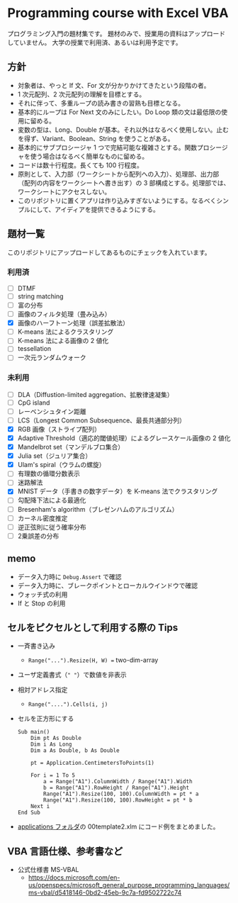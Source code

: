 # Programming course with Excel VBA

プログラミング入門の題材集です。
題材のみで、授業用の資料はアップロードしていません。
大学の授業で利用済、あるいは利用予定です。

## 方針
* 対象者は、やっと If 文、For 文が分かりかけてきたという段階の者。
* 1 次元配列、2 次元配列の理解を目標とする。
* それに伴って、多重ループの読み書きの習熟も目標となる。
* 基本的にループは For Next 文のみにしたい。Do Loop 類の文は最低限の使用に留める。
* 変数の型は、Long、Double が基本。それ以外はなるべく使用しない。止むを得ず、Variant、Boolean、String を使うことがある。
* 基本的にサブプロシージャ 1 つで完結可能な複雑さとする。関数プロシージャを使う場合はなるべく簡単なものに留める。
* コードは数十行程度。長くても 100 行程度。
* 原則として、入力部（ワークシートから配列への入力）、処理部、出力部（配列の内容をワークシートへ書き出す）の 3 部構成とする。処理部では、ワークシートにアクセスしない。
* このリポジトリに置くアプリは作り込みすぎないようにする。なるべくシンプルにして、アイディアを提供できるようにする。


## 題材一覧

このリポジトリにアップロードしてあるものにチェックを入れています。

### 利用済
- [ ] DTMF
- [ ] string matching
- [ ] 富の分布
- [ ] 画像のフィルタ処理（畳み込み）
- [x] 画像のハーフトーン処理（誤差拡散法）
- [ ] K-means 法によるクラスタリング
- [ ] K-means 法による画像の 2 値化
- [ ] tessellation
- [ ] 一次元ランダムウォーク 

### 未利用
- [ ] DLA（Diffustion-limited aggregation、拡散律速凝集）
- [ ] CpG island
- [ ] レーベンシュタイン距離
- [ ] LCS（Longest Common Subsequence、最長共通部分列）
- [x] RGB 画像（ストライプ配列）
- [x] Adaptive Threshold（適応的閾値処理）によるグレースケール画像の 2 値化 
- [x] Mandelbrot set（マンデルブロ集合）
- [x] Julia set（ジュリア集合）
- [x] Ulam's spiral（ウラムの螺旋）
- [ ] 有理数の循環分数表示
- [ ] 迷路解法
- [x] MNIST データ（手書きの数字データ）を K-means 法でクラスタリング
- [ ] 勾配降下法による最適化
- [ ] Bresenham's algorithm（ブレゼンハムのアルゴリズム）
- [ ] カーネル密度推定
- [ ] 逆正弦則に従う確率分布
- [ ] 2乗誤差の分布

## memo

* データ入力時に `Debug.Assert` で確認
* データ入力時に、ブレークポイントとローカルウインドウで確認
* ウォッチ式の利用
* If と Stop の利用


## セルをピクセルとして利用する際の Tips

* 一斉書き込み
  * `Range("...").Resize(H, W) =` two-dim-array
* ユーザ定義書式（`" "`）で数値を非表示
* 相対アドレス指定
  * `Range("....").Cells(i, j)`

* セルを正方形にする
    ```bas
    Sub main()
        Dim pt As Double
        Dim i As Long
        Dim a As Double, b As Double

        pt = Application.CentimetersToPoints(1)

        For i = 1 To 5
            a = Range("A1").ColumnWidth / Range("A1").Width
            b = Range("A1").RowHeight / Range("A1").Height
            Range("A1").Resize(100, 100).ColumnWidth = pt * a
            Range("A1").Resize(100, 100).RowHeight = pt * b
        Next i
    End Sub
    ```
* [applications フォルダ](./applications/)の 00template2.xlm にコード例をまとめました。
    
## VBA 言語仕様、参考書など
    
* 公式仕様書 MS-VBAL
  * https://docs.microsoft.com/en-us/openspecs/microsoft_general_purpose_programming_languages/ms-vbal/d5418146-0bd2-45eb-9c7a-fd9502722c74
     
